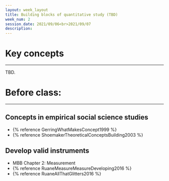 ```yaml
---
layout: week_layout
title: Building blocks of quantitative study (TBD)
week_num: 2
session_date: 2021/09/06<br>2021/09/07
description:
---
```


# Key concepts
---

TBD.

# Before class:
---
## Concepts in empirical social science studies

- {% reference GerringWhatMakesConcept1999 %}
- {% reference ShoemakerTheoreticalConceptsBuilding2003 %}

## Develop valid instruments

- MBB Chapter 2: Measurement
- {% reference RuaneMeasureMeasureDeveloping2016 %}
- {% reference RuaneAllThatGlitters2016 %}

